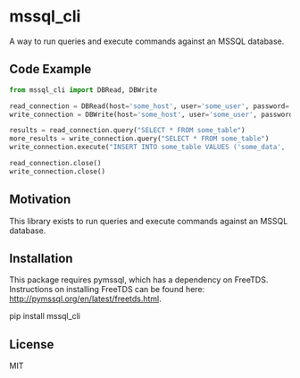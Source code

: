 # mssql_cli
A way to run queries and execute commands against an MSSQL database.


## Code Example
```python
from mssql_cli import DBRead, DBWrite

read_connection = DBRead(host='some_host', user='some_user', password='some_password', database='some_database')
write_connection = DBWrite(host='some_host', user='some_user', password='some_password', database='some_database')

results = read_connection.query("SELECT * FROM some_table")
more_results = write_connection.query("SELECT * FROM some_table")
write_connection.execute("INSERT INTO some_table VALUES ('some_data', 'some_more_data')")

read_connection.close()
write_connection.close()
```

## Motivation
This library exists to run queries and execute commands against an MSSQL database.

## Installation
This package requires pymssql, which has a dependency on FreeTDS. Instructions on installing FreeTDS can be found here: http://pymssql.org/en/latest/freetds.html.

pip install mssql_cli

## License
MIT
